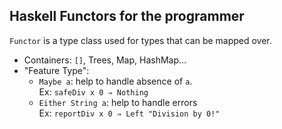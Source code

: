 Haskell Functors for the programmer
------------------------------

`Functor` is a type class used for types that can be mapped over.

- Containers: `[]`, Trees, Map, HashMap...
- "Feature Type":
	- `Maybe a`: help to handle absence of `a`.  
	Ex: `safeDiv x 0 ⇒ Nothing`
	- `Either String a`: help to handle errors  
	Ex: `reportDiv x 0 ⇒ Left "Division by 0!"`
